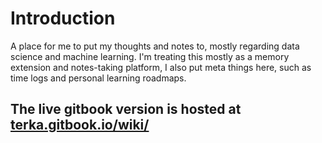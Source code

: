 # Introduction

A place for me to put my thoughts and notes to, mostly regarding data science and machine learning. I'm treating this mostly as a memory extension and notes-taking platform, I also put meta things here, such as time logs and personal learning roadmaps.

## The live gitbook version is hosted at [terka.gitbook.io/wiki/](https://terka.gitbook.io/wiki/)